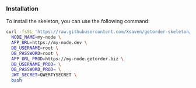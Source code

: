 ### Installation
To install the skeleton, you can use the following command:
```bash
curl -fsSL 'https://raw.githubusercontent.com/Xsaven/getorder-skeleton/master/install.sh' | \
  NODE_NAME=my-node \
  APP_URL=https://my-node.dev \
  DB_USERNAME=root \
  DB_PASSWORD=root \
  APP_URL_PROD=https://my-node.getorder.biz \
  DB_USERNAME_PROD= \
  DB_PASSWORD_PROD= \
  JWT_SECRET=QWERTYSECRET \
  bash
```

